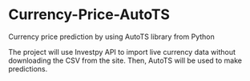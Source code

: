 # Currency-Price-AutoTS
Currency price prediction by using AutoTS library from Python

The project will use Investpy API to import live currency data without downloading the CSV from the site. Then, AutoTS will be used to make predictions.
